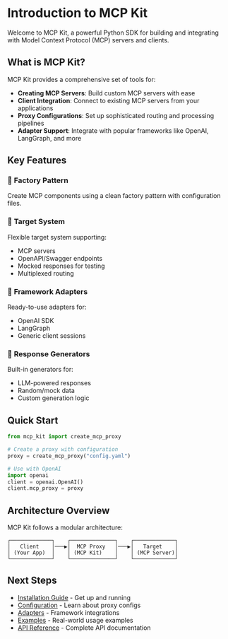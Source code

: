 # Introduction to MCP Kit

Welcome to MCP Kit, a powerful Python SDK for building and integrating with Model Context Protocol (MCP) servers and clients.

## What is MCP Kit?

MCP Kit provides a comprehensive set of tools for:

- **Creating MCP Servers**: Build custom MCP servers with ease
- **Client Integration**: Connect to existing MCP servers from your applications  
- **Proxy Configurations**: Set up sophisticated routing and processing pipelines
- **Adapter Support**: Integrate with popular frameworks like OpenAI, LangGraph, and more

## Key Features

### 🔧 **Factory Pattern**
Create MCP components using a clean factory pattern with configuration files.

### 🎯 **Target System**
Flexible target system supporting:
- MCP servers
- OpenAPI/Swagger endpoints  
- Mocked responses for testing
- Multiplexed routing

### 🔌 **Framework Adapters**
Ready-to-use adapters for:
- OpenAI SDK
- LangGraph
- Generic client sessions

### 🎲 **Response Generators**
Built-in generators for:
- LLM-powered responses
- Random/mock data
- Custom generation logic

## Quick Start

```python
from mcp_kit import create_mcp_proxy

# Create a proxy with configuration
proxy = create_mcp_proxy("config.yaml")

# Use with OpenAI
import openai
client = openai.OpenAI()
client.mcp_proxy = proxy
```

## Architecture Overview

MCP Kit follows a modular architecture:

```
┌─────────────┐    ┌──────────────┐    ┌─────────────┐
│   Client    │───▶│  MCP Proxy   │───▶│   Target    │
│ (Your App)  │    │ (MCP Kit)    │    │ (MCP Server)│
└─────────────┘    └──────────────┘    └─────────────┘
```

## Next Steps

- [Installation Guide](./installation.md) - Get up and running
- [Configuration](./configuration.md) - Learn about proxy configs
- [Adapters](./adapters.md) - Framework integrations  
- [Examples](./examples.md) - Real-world usage examples
- [API Reference](/docs/python-sdk/reference/) - Complete API documentation
